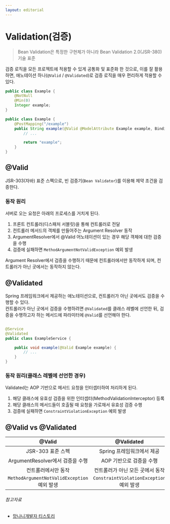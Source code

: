 ```yaml
---
layout: editorial
---
```


# Validation(검증)

> Bean Validation은 특정한 구현체가 아니라 Bean Validation 2.0(JSR-380) 기술 표준

검증 로직을 모든 프로젝트에 적용할 수 있게 공통화 및 표준화 한 것으로, 이를 잘 활용하면, 애노테이션 하나(`@Valid` / `@Validated`)로 검증 로직을 매우 편리하게 적용할 수 있다.


```java
public class Example {
    @NotNull
    @Min(0)
    Integer example;
}
```

```java
public class Example {
    @PostMapping("/example")
    public String example(@Valid @ModelAttribute Example example, BindingResult bindingResult) {
        // ...

        return "example";
    }
}
```

## @Valid

JSR-303(자바) 표준 스펙으로, 빈 검증기(`Bean Validator`)를 이용해 제약 조건을 검증한다.

### 동작 원리

서버로 오는 요청은 아래의 프로세스를 거치게 된다.

1. 프론트 컨트롤러(디스패처 서블릿)을 통해 컨트롤러로 전달
2. 컨트롤러 메서드의 객체를 만들어주는 Argument Resolver 동작
3. ArgumentResolver에서 @Valid 어노테이션이 있는 경우 해당 객체에 대한 검증을 수행
4. 검증에 실패하면 `MethodArgumentNotValidException` 예외 발생

Argument Resolver에서 검증을 수행하기 때문에 컨트롤러에서만 동작하게 되며, 컨트롤러가 아닌 곳에서는 동작하지 않는다.

## @Validated

Spring 프레임워크에서 제공하는 애노테이션으로, 컨트롤러가 아닌 곳에서도 검증을 수행할 수 있다.  
컨트롤러가 아닌 곳에서 검증을 수행하려면 `@Validated`를 클래스 레벨에 선언한 뒤, 검증을 수행하고자 하는 메서드에 파라미터에 `@Valid`를 선언해야 한다.

```java

@Service
@Validated
public class ExampleService {

    public void example(@Valid Example example) {
        // ...
    }
}
```

### 동작 원리(클래스 레벨에 선언한 경우)

Validated는 AOP 기반으로 메서드 요청을 인터셉터하여 처리하게 된다.

1. 해당 클래스에 유효성 검증을 위한 인터셉터(MethodValidationInterceptor) 등록
2. 해당 클래스의 메서드들이 호출될 때 요청을 가로채서 유효성 검증 수행
3. 검증에 실패하면 `ConstraintViolationException` 예외 발생

## @Valid vs @Validated

|                 @Valid                  |              @Validated              |
|:---------------------------------------:|:------------------------------------:
|              JSR-303 표준 스펙              |          Spring 프레임워크에서 제공           |
|        ArgumentResolver에서 검증을 수행        |           AOP 기반으로 검증을 수행            |
|               컨트롤러에서만 동작                |          컨트롤러가 아닌 모든 곳에서 동작          |
| `MethodArgumentNotValidException` 예외 발생 | `ConstraintViolationException` 예외 발생 |

###### 참고자료

- [망나니개발자 티스토리](https://mangkyu.tistory.com/174)